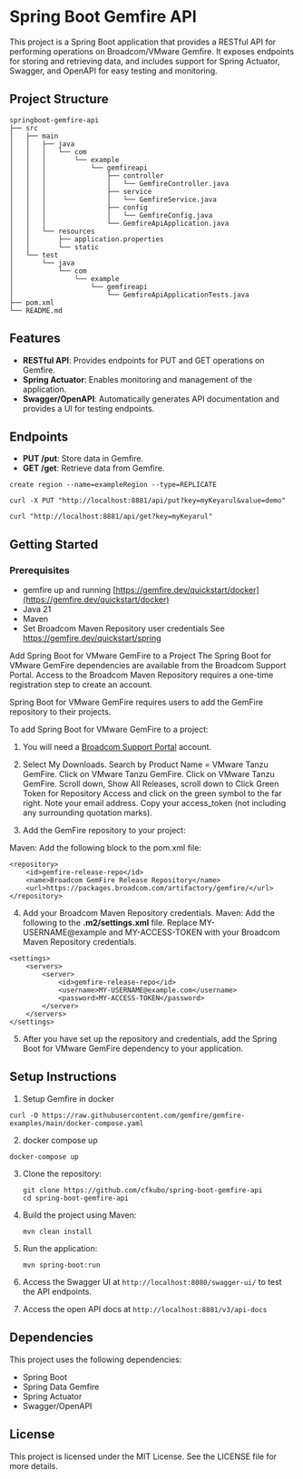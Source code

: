 # Spring Boot Gemfire API

This project is a Spring Boot application that provides a RESTful API for performing operations on Broadcom/VMware Gemfire. It exposes endpoints for storing and retrieving data, and includes support for Spring Actuator, Swagger, and OpenAPI for easy testing and monitoring.

## Project Structure

```
springboot-gemfire-api
├── src
│   ├── main
│   │   ├── java
│   │   │   └── com
│   │   │       └── example
│   │   │           └── gemfireapi
│   │   │               ├── controller
│   │   │               │   └── GemfireController.java
│   │   │               ├── service
│   │   │               │   └── GemfireService.java
│   │   │               ├── config
│   │   │               │   └── GemfireConfig.java
│   │   │               └── GemfireApiApplication.java
│   │   └── resources
│   │       ├── application.properties
│   │       └── static
│   └── test
│       └── java
│           └── com
│               └── example
│                   └── gemfireapi
│                       └── GemfireApiApplicationTests.java
├── pom.xml
└── README.md
```

## Features

- **RESTful API**: Provides endpoints for PUT and GET operations on Gemfire.
- **Spring Actuator**: Enables monitoring and management of the application.
- **Swagger/OpenAPI**: Automatically generates API documentation and provides a UI for testing endpoints.

## Endpoints

- **PUT /put**: Store data in Gemfire.
- **GET /get**: Retrieve data from Gemfire.


```
create region --name=exampleRegion --type=REPLICATE
```

```
curl -X PUT "http://localhost:8881/api/put?key=myKeyarul&value=demo"
```

```
curl "http://localhost:8881/api/get?key=myKeyarul"
```
## Getting Started



### Prerequisites
- gemfire up and running [https://gemfire.dev/quickstart/docker](https://gemfire.dev/quickstart/docker)
- Java 21 
- Maven
- Set Broadcom Maven Repository user credentials See https://gemfire.dev/quickstart/spring


Add Spring Boot for VMware GemFire to a Project
The Spring Boot for VMware GemFire dependencies are available from the Broadcom Support Portal. Access to the Broadcom Maven Repository requires a one-time registration step to create an account.

Spring Boot for VMware GemFire requires users to add the GemFire repository to their projects.

To add Spring Boot for VMware GemFire to a project:

1. You will need a [Broadcom Support Portal](https://support.broadcom.com/) account.

2. Select My Downloads. Search by Product Name = VMware Tanzu GemFire. Click on VMware Tanzu GemFire. Click on VMware Tanzu GemFire. Scroll down, Show All Releases, scroll down to Click Green Token for Repository Access and click on the green symbol to the far right. Note your email address. Copy your access_token (not including any surrounding quotation marks).

3. Add the GemFire repository to your project:
 
Maven: Add the following block to the pom.xml file:
```
<repository>
    <id>gemfire-release-repo</id>
    <name>Broadcom GemFire Release Repository</name>
    <url>https://packages.broadcom.com/artifactory/gemfire/</url>
</repository>
```
4. Add your Broadcom Maven Repository credentials.
Maven: Add the following to the **.m2/settings.xml** file. Replace MY-USERNAME@example and MY-ACCESS-TOKEN with your Broadcom Maven Repository credentials.

```
<settings>
    <servers>
        <server>
            <id>gemfire-release-repo</id>
            <username>MY-USERNAME@example.com</username>
            <password>MY-ACCESS-TOKEN</password>
        </server>
    </servers>
</settings>
```

5. After you have set up the repository and credentials, add the Spring Boot for VMware GemFire dependency to your application.




## Setup Instructions

1. Setup Gemfire in docker

```
curl -O https://raw.githubusercontent.com/gemfire/gemfire-examples/main/docker-compose.yaml
```
2. docker compose up

```
docker-compose up
```

3. Clone the repository:

   ```
   git clone https://github.com/cfkubo/spring-boot-gemfire-api
   cd spring-boot-gemfire-api
   ```

4. Build the project using Maven:

   ```
   mvn clean install
   ```

5. Run the application:

   ```
   mvn spring-boot:run
   ```

6. Access the Swagger UI at `http://localhost:8080/swagger-ui/` to test the API endpoints.

7. Access the open API docs at `http://localhost:8881/v3/api-docs`

## Dependencies

This project uses the following dependencies:

- Spring Boot
- Spring Data Gemfire
- Spring Actuator
- Swagger/OpenAPI

## License

This project is licensed under the MIT License. See the LICENSE file for more details.